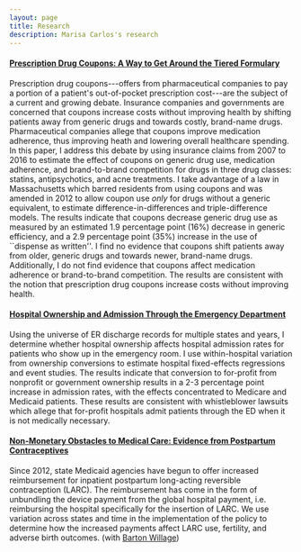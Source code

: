 ```yaml
---
layout: page
title: Research
description: Marisa Carlos's research
---
```



#### <u>Prescription Drug Coupons: A Way to Get Around the Tiered Formulary</u>
Prescription drug coupons---offers from pharmaceutical companies to pay a portion of a patient's out-of-pocket prescription cost---are the subject of a current and growing debate. Insurance companies and governments are concerned that coupons increase costs without improving health by shifting patients away from generic drugs and towards costly, brand-name drugs. Pharmaceutical companies allege that coupons improve medication adherence, thus improving heath and lowering overall healthcare spending. In this paper, I address this debate by using insurance claims from 2007 to 2016 to estimate the effect of coupons on generic drug use, medication adherence, and brand-to-brand competition for drugs in three drug classes: statins, antipsychotics, and acne treatments. I take advantage of a law in Massachusetts which barred residents from using coupons and was amended in 2012 to allow coupon use *only* for drugs without a generic equivalent, to estimate difference-in-differences and triple-difference models. The results indicate that coupons decrease generic drug use as measured by an estimated 1.9 percentage point (16%) decrease in generic efficiency, and a 2.9 percentage point (35%) increase in the use of ``dispense as written''. I find no evidence that coupons shift patients away from older, generic drugs and towards newer, brand-name drugs. Additionally, I do not find evidence that coupons affect medication adherence or brand-to-brand competition. The results are consistent with the notion that prescription drug coupons increase costs without improving health. 
<br>

#### <u> Hospital Ownership and Admission Through the Emergency Department </u>
Using the universe of ER discharge records for multiple states and years, I determine whether hospital ownership affects hospital admission rates for patients who show up in
the emergency room. I use within-hospital variation from ownership conversions to estimate hospital fixed-effects regressions and event studies. The results indicate that
conversion to for-profit from nonprofit or government ownership results in a 2-3 percentage point increase in admission rates, with the effects concentrated to Medicare
and Medicaid patients. These results are consistent with whistleblower lawsuits which allege that for-profit hospitals admit patients through the ED when it is not medically
necessary.
<br>

#### <u>Non-Monetary Obstacles to Medical Care: Evidence from Postpartum Contraceptives</u>
Since 2012, state Medicaid agencies have begun to offer increased reimbursement for inpatient postpartum long-acting reversible contraception (LARC). The reimbursement
has come in the form of unbundling the device payment from the global hospital payment, i.e. reimbursing the hospital specifically for the insertion of LARC. We use variation across states and time in the implementation of the policy to determine how the increased payments affect LARC use, fertility, and adverse birth outcomes. (with [Barton Willage](https://bjwillage.github.io/))



